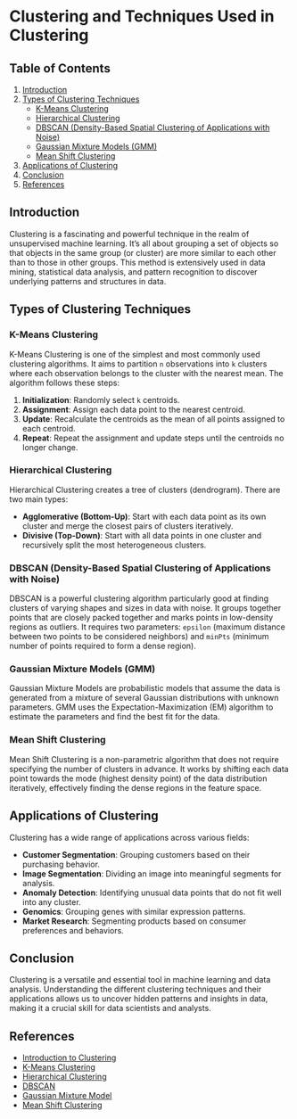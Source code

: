 # Clustering and Techniques Used in Clustering

## Table of Contents
1. [Introduction](#introduction)
2. [Types of Clustering Techniques](#types-of-clustering-techniques)
    - [K-Means Clustering](#k-means-clustering)
    - [Hierarchical Clustering](#hierarchical-clustering)
    - [DBSCAN (Density-Based Spatial Clustering of Applications with Noise)](#dbscan-density-based-spatial-clustering-of-applications-with-noise)
    - [Gaussian Mixture Models (GMM)](#gaussian-mixture-models-gmm)
    - [Mean Shift Clustering](#mean-shift-clustering)
3. [Applications of Clustering](#applications-of-clustering)
4. [Conclusion](#conclusion)
5. [References](#references)

## Introduction
Clustering is a fascinating and powerful technique in the realm of unsupervised machine learning. It’s all about grouping a set of objects so that objects in the same group (or cluster) are more similar to each other than to those in other groups. This method is extensively used in data mining, statistical data analysis, and pattern recognition to discover underlying patterns and structures in data.

## Types of Clustering Techniques

### K-Means Clustering
K-Means Clustering is one of the simplest and most commonly used clustering algorithms. It aims to partition `n` observations into `k` clusters where each observation belongs to the cluster with the nearest mean. The algorithm follows these steps:
1. **Initialization**: Randomly select `k` centroids.
2. **Assignment**: Assign each data point to the nearest centroid.
3. **Update**: Recalculate the centroids as the mean of all points assigned to each centroid.
4. **Repeat**: Repeat the assignment and update steps until the centroids no longer change.

### Hierarchical Clustering
Hierarchical Clustering creates a tree of clusters (dendrogram). There are two main types:
- **Agglomerative (Bottom-Up)**: Start with each data point as its own cluster and merge the closest pairs of clusters iteratively.
- **Divisive (Top-Down)**: Start with all data points in one cluster and recursively split the most heterogeneous clusters.

### DBSCAN (Density-Based Spatial Clustering of Applications with Noise)
DBSCAN is a powerful clustering algorithm particularly good at finding clusters of varying shapes and sizes in data with noise. It groups together points that are closely packed together and marks points in low-density regions as outliers. It requires two parameters: `epsilon` (maximum distance between two points to be considered neighbors) and `minPts` (minimum number of points required to form a dense region).

### Gaussian Mixture Models (GMM)
Gaussian Mixture Models are probabilistic models that assume the data is generated from a mixture of several Gaussian distributions with unknown parameters. GMM uses the Expectation-Maximization (EM) algorithm to estimate the parameters and find the best fit for the data.

### Mean Shift Clustering
Mean Shift Clustering is a non-parametric algorithm that does not require specifying the number of clusters in advance. It works by shifting each data point towards the mode (highest density point) of the data distribution iteratively, effectively finding the dense regions in the feature space.

## Applications of Clustering
Clustering has a wide range of applications across various fields:
- **Customer Segmentation**: Grouping customers based on their purchasing behavior.
- **Image Segmentation**: Dividing an image into meaningful segments for analysis.
- **Anomaly Detection**: Identifying unusual data points that do not fit well into any cluster.
- **Genomics**: Grouping genes with similar expression patterns.
- **Market Research**: Segmenting products based on consumer preferences and behaviors.

## Conclusion
Clustering is a versatile and essential tool in machine learning and data analysis. Understanding the different clustering techniques and their applications allows us to uncover hidden patterns and insights in data, making it a crucial skill for data scientists and analysts.

## References
- [Introduction to Clustering](https://en.wikipedia.org/wiki/Cluster_analysis)
- [K-Means Clustering](https://en.wikipedia.org/wiki/K-means_clustering)
- [Hierarchical Clustering](https://en.wikipedia.org/wiki/Hierarchical_clustering)
- [DBSCAN](https://en.wikipedia.org/wiki/DBSCAN)
- [Gaussian Mixture Model](https://en.wikipedia.org/wiki/Mixture_model#Gaussian_mixture_model)
- [Mean Shift Clustering](https://en.wikipedia.org/wiki/Mean_shift)
